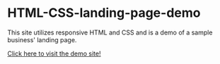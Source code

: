 # HTML-CSS-landing-page-demo

This site utilizes responsive HTML and CSS and is a demo of a sample business' landing page.

[Click here to visit the demo site!](https://jakelauterstein.github.io/HTML-CSS-landing-page-demo/)